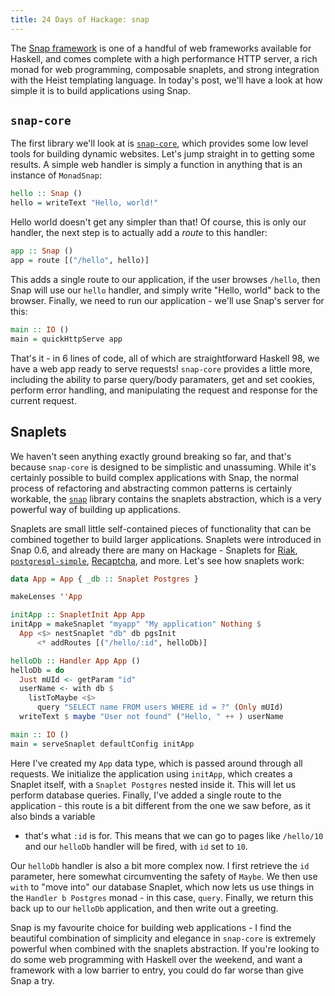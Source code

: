 ```yaml
---
title: 24 Days of Hackage: snap
---
```


The [Snap framework](http://snapframework.com) is one of a handful of web
frameworks available for Haskell, and comes complete with a high performance
HTTP server, a rich monad for web programming, composable snaplets, and strong
integration with the Heist templating language. In today's post, we'll have a
look at how simple it is to build applications using Snap.

## `snap-core`

The first library we'll look at is
[`snap-core`](http://hackage.haskell.org/package/snap-core), which provides some
low level tools for building dynamic websites. Let's jump straight in to getting
some results. A simple web handler is simply a function in anything that is an
instance of `MonadSnap`:

```haskell
hello :: Snap ()
hello = writeText "Hello, world!"
```

Hello world doesn't get any simpler than that! Of course, this is only our
handler, the next step is to actually add a *route* to this handler:

```haskell
app :: Snap ()
app = route [("/hello", hello)]
```

This adds a single route to our application, if the user browses `/hello`, then
Snap will use our `hello` handler, and simply write "Hello, world" back to the
browser. Finally, we need to run our application - we'll use Snap's server for
this:

```haskell
main :: IO ()
main = quickHttpServe app
```

That's it - in 6 lines of code, all of which are straightforward Haskell 98,
we have a web app ready to serve requests! `snap-core` provides a little
more, including the ability to parse query/body paramaters, get and set cookies,
perform error handling, and manipulating the request and response for the
current request.

## Snaplets

We haven't seen anything exactly ground breaking so far, and that's because
`snap-core` is designed to be simplistic and unassuming. While it's certainly
possible to build complex applications with Snap, the normal process of
refactoring and abstracting common patterns is certainly workable, the
[`snap`](http://hackage.haskell.org/package/snap) library contains the snaplets
abstraction, which is a very powerful way of building up applications.

Snaplets are small little self-contained pieces of functionality that can be
combined together to build larger applications. Snaplets were introduced in Snap
0.6, and already there are many on Hackage - Snaplets for
[Riak](http://hackage.haskell.org/package/snaplet-riak),
[`postgresql-simple`](http://hackage.haskell.org/package/snaplet-postgresql-simple),
[Recaptcha](http://hackage.haskell.org/package/snaplet-recaptcha), and
more. Let's see how snaplets work:

```haskell
data App = App { _db :: Snaplet Postgres }

makeLenses ''App

initApp :: SnapletInit App App
initApp = makeSnaplet "myapp" "My application" Nothing $
  App <$> nestSnaplet "db" db pgsInit
      <* addRoutes [("/hello/:id", helloDb)]

helloDb :: Handler App App ()
helloDb = do
  Just mUId <- getParam "id"
  userName <- with db $
    listToMaybe <$>
      query "SELECT name FROM users WHERE id = ?" (Only mUId)
  writeText $ maybe "User not found" ("Hello, " ++ ) userName

main :: IO ()
main = serveSnaplet defaultConfig initApp
```

Here I've created my `App` data type, which is passed around through all
requests. We initialize the application using `initApp`, which creates a Snaplet
itself, with a `Snaplet Postgres` nested inside it. This will let us perform
database queries. Finally, I've added a single route to the application - this
route is a bit different from the one we saw before, as it also binds a variable
- that's what `:id` is for. This means that we can go to pages like `/hello/10`
and our `helloDb` handler will be fired, with `id` set to `10`.

Our `helloDb` handler is also a bit more complex now. I first retrieve the `id`
parameter, here somewhat circumventing the safety of `Maybe`. We then use `with`
to "move into" our database Snaplet, which now lets us use things in the
`Handler b Postgres` monad - in this case, `query`. Finally, we return this back
up to our `helloDb` application, and then write out a greeting.

Snap is my favourite choice for building web applications - I find the beautiful
combination of simplicity and elegance in `snap-core` is extremely powerful
when combined with the snaplets abstraction. If you're looking to do some web
programming with Haskell over the weekend, and want a framework with a low
barrier to entry, you could do far worse than give Snap a try.
